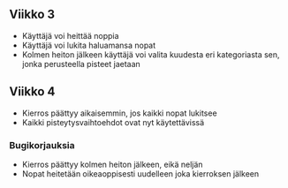 ## Viikko 3

- Käyttäjä voi heittää noppia
- Käyttäjä voi lukita haluamansa nopat
- Kolmen heiton jälkeen käyttäjä voi valita kuudesta eri kategoriasta sen, jonka perusteella pisteet jaetaan

## Viikko 4

- Kierros päättyy aikaisemmin, jos kaikki nopat lukitsee
- Kaikki pisteytysvaihtoehdot ovat nyt käytettävissä
  
### Bugikorjauksia
- Kierros päättyy kolmen heiton jälkeen, eikä neljän
- Nopat heitetään oikeaoppisesti uudelleen joka kierroksen jälkeen
